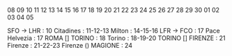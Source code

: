 08 09 10 11 12 13 14
15 16 17 18 19 20 21
22 23 24 25 26 27 28
29 30 01 02 03 04 05

SFO -> LHR : 10
Citadines : 11-12-13
Milton : 14-15-16
LFR -> FCO : 17
Pace Helvezia : 17
ROMA [] TORINO : 18
Torino : 18-19-20
TORINO [] FIRENZE : 21
Firenze : 21-22-23
Firenze () MAGIONE : 24

